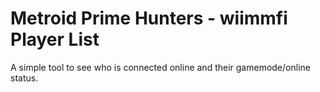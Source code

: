 # Metroid Prime Hunters - wiimmfi Player List
A simple tool to see who is connected online and their gamemode/online status.
